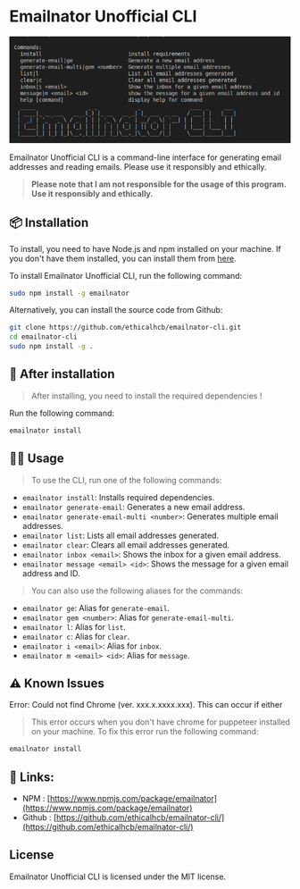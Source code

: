 # Emailnator Unofficial CLI

<p align="center">
    <img src="./logo.png" alt="Logo" width="700">
</p>


Emailnator Unofficial CLI is a command-line interface for generating email addresses and reading emails. Please use it responsibly and ethically.

>**Please note that I am not responsible for the usage of this program. Use it responsibly and ethically.**

## 📦 Installation

To install, you need to have Node.js and npm installed on your machine. If you don't have them installed, you can install them from [here](https://nodejs.org/en/download/).

To install Emailnator Unofficial CLI, run the following command:

```bash
sudo npm install -g emailnator
```

Alternatively, you can install the source code from Github:

```bash
git clone https://github.com/ethicalhcb/emailnator-cli.git
cd emailnator-cli
sudo npm install -g .
```

## 📢 After installation
> After installing, you need to install the required dependencies !

Run the following command:
```bash
emailnator install
```

## 👨‍💻 Usage

> To use the CLI, run one of the following commands:

- `emailnator install`: Installs required dependencies.
- `emailnator generate-email`: Generates a new email address.
- `emailnator generate-email-multi <number>`: Generates multiple email addresses.
- `emailnator list`: Lists all email addresses generated.
- `emailnator clear`: Clears all email addresses generated.
- `emailnator inbox <email>`: Shows the inbox for a given email address.
- `emailnator message <email> <id>`: Shows the message for a given email address and ID.

> You can also use the following aliases for the commands:

- `emailnator ge`: Alias for `generate-email`.
- `emailnator gem <number>`: Alias for `generate-email-multi`.
- `emailnator l`: Alias for `list`.
- `emailnator c`: Alias for `clear`.
- `emailnator i <email>`: Alias for `inbox`.
- `emailnator m <email> <id>`: Alias for `message`.

## ⚠️ Known Issues
Error: Could not find Chrome (ver. xxx.x.xxxx.xxx). This can occur if either

> This error occurs when you don't have chrome for puppeteer installed on your machine. To fix this error run the following command:

```bash
emailnator install
```

## 🔗 Links:
- NPM : [https://www.npmjs.com/package/emailnator](https://www.npmjs.com/package/emailnator)
- Github : [https://github.com/ethicalhcb/emailnator-cli/](https://github.com/ethicalhcb/emailnator-cli/)

## License
Emailnator Unofficial CLI is licensed under the MIT license.

